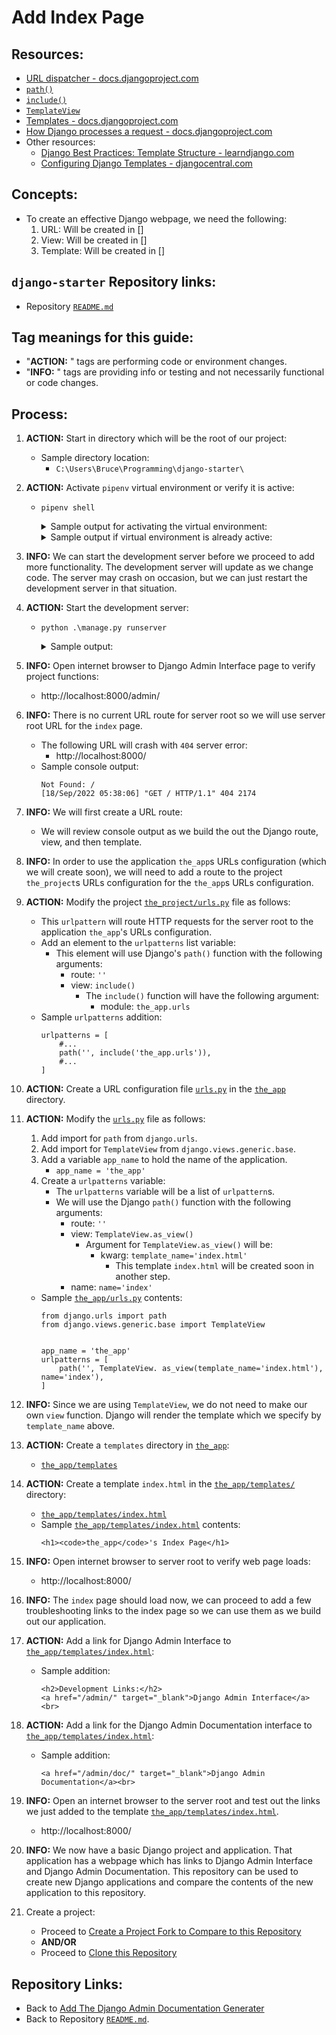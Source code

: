# Add Index Page

## Resources:
* [URL dispatcher - docs.djangoproject.com](https://docs.djangoproject.com/en/4.0/topics/http/urls/#url-dispatcher)
* [`path()`](https://docs.djangoproject.com/en/4.1/ref/urls/#path)
* [`include()`](https://docs.djangoproject.com/en/4.1/ref/urls/#include)
* [`TemplateView`](https://docs.djangoproject.com/en/4.1/ref/class-based-views/base/#django.views.generic.base.TemplateView)
* [Templates - docs.djangoproject.com](https://docs.djangoproject.com/en/4.1/topics/templates/)
* [How Django processes a request - docs.djangoproject.com](https://docs.djangoproject.com/en/4.0/topics/http/urls/#how-django-processes-a-request)
* Other resources:
    * [Django Best Practices: Template Structure - learndjango.com](https://learndjango.com/tutorials/template-structure)
    * [Configuring Django Templates - djangocentral.com](https://djangocentral.com/configuring-django-templates/)

## Concepts:
* To create an effective Django webpage, we need the following:
    1. URL: Will be created in []
    1. View: Will be created in []
    1. Template: Will be created in []

## `django-starter` Repository links:
* Repository [`README.md`](../README.md)

## Tag meanings for this guide:
* "**ACTION:** " tags are performing code or environment changes.
* "**INFO:** " tags are providing info or testing and not necessarily functional or code changes.


## Process:

1. **ACTION:** Start in directory which will be the root of our project:
    * Sample directory location:
        * `C:\Users\Bruce\Programming\django-starter\`

1. **ACTION:** Activate `pipenv` virtual environment or verify it is active:
    * `pipenv shell`
        <details>
        <summary>Sample output for activating the virtual environment:</summary>

            PS C:\Users\Bruce\Programming\django-starter> pipenv shell
            Launching subshell in virtual environment...
            PowerShell 7.2.6
            Copyright (c) Microsoft Corporation.

            https://aka.ms/powershell
            Type 'help' to get help.

            PS C:\Users\Bruce\Programming\django-starter>
        </details>

        <details>
        <summary>Sample output if virtual environment is already active:</summary>

            PS C:\Users\Bruce\Programming\django-starter> pipenv shell
            Shell for C:\Users\Bruce\.virtualenvs\django-starter-sM6xjp8- already activated.
            No action taken to avoid nested environments.
            PS C:\Users\Bruce\Programming\django-starter>
        </details>

1. **INFO:** We can start the development server before we proceed to add more functionality. The development server will update as we change code. The server may crash on occasion, but we can just restart the development server in that situation.

1. **ACTION:** Start the development server:
    * `python .\manage.py runserver`
        <details>
        <summary>Sample output:</summary>

            PS C:\Users\Bruce\Programming\django-starter> python .\manage.py runserver
            Watching for file changes with StatReloader
            Performing system checks...

            System check identified no issues (0 silenced).
            September 18, 2022 - 05:31:25
            Django version 4.0, using settings 'the_project.settings'
            Starting development server at http://127.0.0.1:8000/
            Quit the server with CTRL-BREAK.
        </details>

1. **INFO:** Open internet browser to Django Admin Interface page to verify project functions:
    * http://localhost:8000/admin/

1. **INFO:** There is no current URL route for server root so we will use server root URL for the `index` page.
    * The following URL will crash with `404` server error:
        * http://localhost:8000/
    * Sample console output:
        ```
        Not Found: /
        [18/Sep/2022 05:38:06] "GET / HTTP/1.1" 404 2174
        ```

1. **INFO:** We will first create a URL route:
    * We will review console output as we build the out the Django route, view, and then template.

1. **INFO:** In order to use the application `the_app`s URLs configuration (which we will create soon), we will need to add a route to the project `the_project`s URLs configuration for the `the_app`s URLs configuration.

1. **ACTION:** Modify the project [`the_project/urls.py`](../the_project/urls.py) file as follows:
    * This `urlpattern` will route HTTP requests for the server root to the application `the_app`'s URLs configuration.
    * Add an element to the `urlpatterns` list variable:
        * This element will use Django's `path()` function with the following arguments:
            * route: `''`
            * view: `include()`
                * The `include()` function will have the following argument:
                    * module: `the_app.urls`
    * Sample `urlpatterns` addition:
        ```
        urlpatterns = [
            #...
            path('', include('the_app.urls')),
            #...
        ]
        ```

1. **ACTION:** Create a URL configuration file [`urls.py`](../the_app/urls.py) in the [`the_app`](../the_app/) directory.

1. **ACTION:** Modify the [`urls.py`](../the_app/urls.py) file as follows:
    1. Add import for `path` from `django.urls`.
    1. Add import for `TemplateView` from `django.views.generic.base`.
    1. Add a variable `app_name` to hold the name of the application.
        * `app_name = 'the_app'`
    1. Create a `urlpatterns` variable:
        * The `urlpatterns` variable will be a list of `urlpattern`s.
        * We will use the Django `path()` function with the following arguments:
            * route: `''`
            * view: `TemplateView.as_view()`
                * Argument for `TemplateView.as_view()` will be:
                    * kwarg: `template_name='index.html'`
                        * This template `index.html` will be created soon in another step.
            * name: `name='index'`
    * Sample [`the_app/urls.py`](../the_app/urls.py) contents:
        ```
        from django.urls import path
        from django.views.generic.base import TemplateView


        app_name = 'the_app'
        urlpatterns = [
            path('', TemplateView. as_view(template_name='index.html'), name='index'),
        ]
        ```

1. **INFO:** Since we are using `TemplateView`, we do not need to make our own `view` function. Django will render the template which we specify by `template_name` above.

1. **ACTION:** Create a `templates` directory in [`the_app`](../the_app/):
    * [`the_app/templates`](../the_app/templates/)

1. **ACTION:** Create a template `index.html` in the [`the_app/templates/`](../the_app/templates/) directory:
    * [`the_app/templates/index.html`](../the_app/templates/index.html)
    * Sample [`the_app/templates/index.html`](../the_app/templates/index.html) contents:
        ```
        <h1><code>the_app</code>'s Index Page</h1>
        ```

1. **INFO:** Open internet browser to server root to verify web page loads:
    * http://localhost:8000/

1. **INFO:** The `index` page should load now, we can proceed to add a few troubleshooting links to the index page so we can use them as we build out our application.

1. **ACTION:** Add a link for Django Admin Interface to [`the_app/templates/index.html`](../the_app/templates/index.html):
    * Sample addition:
        ```
        <h2>Development Links:</h2>
        <a href="/admin/" target="_blank">Django Admin Interface</a><br>
        ```

1. **ACTION:** Add a link for the Django Admin Documentation interface to [`the_app/templates/index.html`](../the_app/templates/index.html):
    * Sample addition:
        ```
        <a href="/admin/doc/" target="_blank">Django Admin Documentation</a><br>
        ```

1. **INFO:** Open an internet browser to the server root and test out the links we just added to the template [`the_app/templates/index.html`](../the_app/templates/index.html).
    * http://localhost:8000/

1. **INFO:** We now have a basic Django project and application. That application has a webpage which has links to Django Admin Interface and Django Admin Documentation. This repository can be used to create new Django applications and compare the contents of the new application to this repository.

1. Create a project:
    * Proceed to [Create a Project Fork to Compare to this Repository](./07f_fork_this_repository.md)
    * **AND/OR**
    * Proceed to [Clone this Repository](./07c_clone_this_repository.md)


## Repository Links:
* Back to [Add The Django Admin Documentation Generater](./05_add_django_admin_documentation_generator.md)
* Back to Repository [`README.md`](../README.md).

